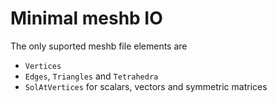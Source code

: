 # Minimal meshb IO

The only suported meshb file elements are
- `Vertices`
- `Edges`, `Triangles` and `Tetrahedra`
- `SolAtVertices` for scalars, vectors and symmetric matrices
